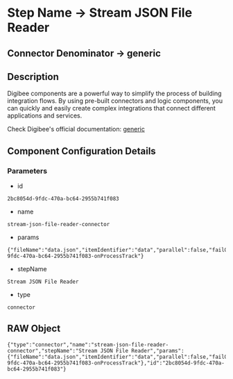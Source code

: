# Step Name -> Stream JSON File Reader
## Connector Denominator -> generic

## Description

Digibee components are a powerful way to simplify the process of building integration flows. By using pre-built connectors and logic components, you can quickly and easily create complex integrations that connect different applications and services.

Check Digibee's official documentation: [generic](https://docs.digibee.com/documentation "Digibee documentation")

## Component Configuration Details
### Parameters

* id
```
2bc8054d-9fdc-470a-bc64-2955b741f083
```

* name
```
stream-json-file-reader-connector
```

* params
```
{"fileName":"data.json","itemIdentifier":"data","parallel":false,"failOnError":false,"onProcess":"2bc8054d-9fdc-470a-bc64-2955b741f083-onProcessTrack"}
```

* stepName
```
Stream JSON File Reader
```

* type
```
connector
```


## RAW Object

```
{"type":"connector","name":"stream-json-file-reader-connector","stepName":"Stream JSON File Reader","params":{"fileName":"data.json","itemIdentifier":"data","parallel":false,"failOnError":false,"onProcess":"2bc8054d-9fdc-470a-bc64-2955b741f083-onProcessTrack"},"id":"2bc8054d-9fdc-470a-bc64-2955b741f083"}
```